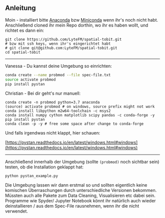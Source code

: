 ## Anleitung

Moin - installiert bitte [Anaconda](https://www.anaconda.com/distribution/) bzw [Miniconda](https://docs.conda.io/en/latest/miniconda.html) wenn ihr's noch nicht habt. Anschließend cloned ihr mein Repo dorthin, wo ihr es haben wollt, und richtet es dann ein:

```
git clone https://github.com/LyteFM/spatial-tobit.git
# bzw mit ssh keys, wenn ihr's eingerichtet habt
# git clone git@github.com:LyteFM/spatial-tobit.git
cd spatial-tobit
```

---

Vanessa - Du kannst deine Umgebung so einrichten:

```bash
conda create --name probmod --file spec-file.txt
source activate probmod
pip install pystan 
```

Christian - Bei dir geht's nur manuell:

```
conda create -n probmod python=3.7 anaconda
(source) activate probmod # on windows, source prefix might not work
conda install libpython m2w64-toolchain -c msys2
conda install numpy cython matplotlib scipy pandas -c conda-forge -y
pip install pystan
conda clean -p -y # free some space after change to conda-forge
```

Und falls irgendwas nicht klappt, hier schauen:

[https://pystan.readthedocs.io/en/latest/windows.html#windows](https://pystan.readthedocs.io/en/latest/windows.html#windows)

---

Anschließend innerhalb der Umgebung (sollte `(probmod)` noch sichtbar sein) testen, ob die Installation geklappt hat:

`python pystan_example.py`

Die Umgebung lassen wir dann erstmal so und sollten eigentlich keine komischen Überraschungen durch unterschiedliche Versionen bekommen. Müssten auch alle Pakete zum Data Cleaning, Visualisieren etc dabei sein. Programme wie Spyder/ Jupyter Notebook könnt ihr natürlich auch wieder deinstallieren / aus dem Spec-File rausnehmen, wenn ihr die nicht verwendet.
